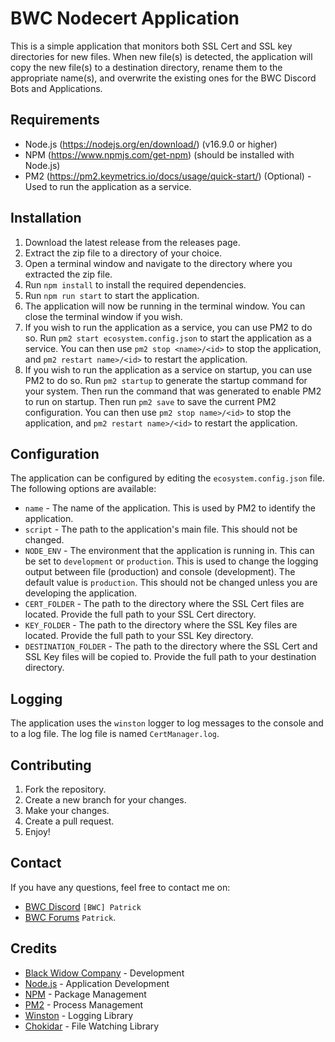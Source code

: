 # BWC Nodecert Application
This is a simple application that monitors both SSL Cert and SSL key directories for new files. When new file(s) is detected, the application will copy the new file(s) to a destination directory, rename them to the appropriate name(s), and overwrite the existing ones for the BWC Discord Bots and Applications.

## Requirements
- Node.js (https://nodejs.org/en/download/) (v16.9.0 or higher) 
- NPM (https://www.npmjs.com/get-npm) (should be installed with Node.js)
- PM2 (https://pm2.keymetrics.io/docs/usage/quick-start/) (Optional) - Used to run the application as a service.

## Installation
1. Download the latest release from the releases page.
2. Extract the zip file to a directory of your choice.
3. Open a terminal window and navigate to the directory where you extracted the zip file.
4. Run `npm install` to install the required dependencies.
5. Run `npm run start` to start the application.
6. The application will now be running in the terminal window. You can close the terminal window if you wish.
7. If you wish to run the application as a service, you can use PM2 to do so. Run `pm2 start ecosystem.config.json` to start the application as a service. You can then use `pm2 stop <name>/<id>` to stop the application, and `pm2 restart name>/<id>` to restart the application.
8. If you wish to run the application as a service on startup, you can use PM2 to do so. Run `pm2 startup` to generate the startup command for your system. Then run the command that was generated to enable PM2 to run on startup. Then run `pm2 save` to save the current PM2 configuration. You can then use `pm2 stop name>/<id>` to stop the application, and `pm2 restart name>/<id>` to restart the application.

## Configuration
The application can be configured by editing the `ecosystem.config.json` file. The following options are available:
- `name` - The name of the application. This is used by PM2 to identify the application.
- `script` - The path to the application's main file. This should not be changed.
- `NODE_ENV` - The environment that the application is running in. This can be set to `development` or `production`. This is used to change the logging output between file (production) and console (development). The default value is `production`. This should not be changed unless you are developing the application.
- `CERT_FOLDER` - The path to the directory where the SSL Cert files are located. Provide the full path to your SSL Cert directory.
- `KEY_FOLDER` - The path to the directory where the SSL Key files are located. Provide the full path to your SSL Key directory.
- `DESTINATION_FOLDER` - The path to the directory where the SSL Cert and SSL Key files will be copied to. Provide the full path to your destination directory.

## Logging
The application uses the `winston` logger to log messages to the console and to a log file. The log file is named `CertManager.log`.

## Contributing
1. Fork the repository.
2. Create a new branch for your changes.
3. Make your changes.
4. Create a pull request.
5. Enjoy!

## Contact
If you have any questions, feel free to contact me on:
- [BWC Discord](https://discord.the-bwc.com/) `[BWC] Patrick`
- [BWC Forums](https://the-bwc.com/forum/index.php) `Patrick`.

## Credits
- [Black Widow Company](https://www.the-bwc.com) - Development
- [Node.js](https://nodejs.org/en/) - Application Development
- [NPM](https://www.npmjs.com/) - Package Management
- [PM2](https://pm2.keymetrics.io/) - Process Management
- [Winston](https://github.com/winstonjs/winston) - Logging Library
- [Chokidar](https://github.com/paulmillr/chokidar) - File Watching Library
